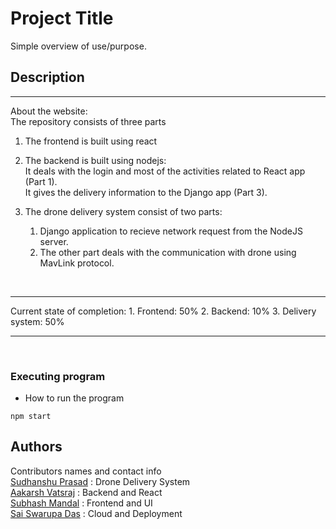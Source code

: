 # Project Title
Simple overview of use/purpose.
## Description
<hr>
About the website:<br>
 The repository consists of three parts
 
 1. The frontend is built using react
 2. The backend is built using nodejs:<br>
        It deals with the login and most of the activities related to React app (Part 1).<br>
        It gives the delivery information to the Django app (Part 3).<br>
 3. The drone delivery system consist of two parts: 
        
    1. Django application to recieve network request from the NodeJS server.<br>
    2. The other part deals with the communication with drone using MavLink protocol.<br>
<br>
<hr>
Current state of completion:
1. Frontend: 50%
2. Backend: 10%
3. Delivery system: 50%
<hr>
<br>

### Executing program
* How to run the program
```
npm start
```
## Authors
Contributors names and contact info<br>
[Sudhanshu Prasad](https://github.com/sudhanshuprasad) : Drone Delivery System<br>
[Aakarsh Vatsraj](https://github.com/Aakarsh05) : Backend and React<br>
[Subhash Mandal](https://github.com/subhash1583) : Frontend and UI<br>
[Sai Swarupa Das](https://github.com/subhash1583) : Cloud and Deployment